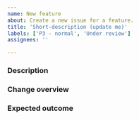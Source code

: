 ```yaml
---
name: New feature
about: Create a new issue for a feature.
title: 'Short-description (update me)'
labels: ['P3 - normal', 'Under review']
assignees: ''

---
```


<!-- Any section or subsection that is not applicable should simply be removed. -->

<!-- The issue title should concise and in point. -->

### Description

<!-- Replace this comment with the problem/feature description, including what needs to be implemented. -->

### Change overview

<!-- Complete this section as part of PR preparation.
     If applicable document API changes and they can be used.
     In case of UI/UX changes illustrate the effect of changes.
     Consider creating a wiki page or updating existing wiki pages on the topic, if the changes deserve it.
     If a wiki page is authored, then reference it in this section. -->


### Expected outcome

<!-- Replace this comment with a description of the benefits of implementing this issue. -->   

